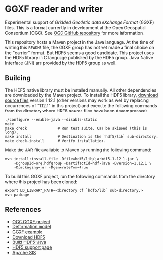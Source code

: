# GGXF reader and writer
Experimental support of _Gridded Geodetic data eXchange Format_ (GGXF) files.
This is a format currently in development at the Open Geospatial Consortium (OGC).
See [OGC GitHub repository](https://github.com/opengeospatial/CRS-Gridded-Geodetic-data-eXchange-Format)
for more information.

This repository hosts a Maven project in the Java language.
At the time of writing this `README` file, the GGXF group has not yet made a final choice on the "carrier" format.
But HDF5 seems a good candidate.
This project uses the HDF5 library in C language published by the HDF5 group.
Java Native Interface (JNI) are provided by the HDF5 group as well.

## Building
The HDF5 native library must be installed manually.
All other dependencies are downloaded by the Maven project.
To install the HDF5 library, [download source files](https://www.hdfgroup.org/downloads/hdf5/)
version 1.12.1 (other versions may work as well by replacing occurrences of "1.12.1" in this project)
and execute the following commands from the directory where HDF5 source files have been decompressed:

```shell
./configure --enable-java --disable-static
make
make check              # Run test suite. Can be skipped (this is long).
make install            # Destination is the `hdf5/lib` sub-directory.
make check-install      # Verify installation.
```

Make the JAR file available to Maven by running the following command:

```shell
mvn install:install-file -Dfile=hdf5/lib/jarhdf5-1.12.1.jar \
    -DgroupId=org.hdfgroup -DartifactId=hdf-java -Dversion=1.12.1 \
    -Dpackaging=jar -DgeneratePom=true
```

To build this GGXF project, run the following commands from the directory where this project has been cloned:

```shell
export LD_LIBRARY_PATH=<directory of `hdf5/lib` sub-directory.>
mvn package
```

## References
* [OGC GGXF project](https://github.com/opengeospatial/CRS-Gridded-Geodetic-data-eXchange-Format)
* [Deformation model](https://github.com/opengeospatial/CRS-Deformation-Models)
* [GGXF example](https://github.com/opengeospatial/CRS-Gridded-Geodetic-data-eXchange-Format/tree/master/examples/deformation)
* [Download HDF5](https://www.hdfgroup.org/downloads/hdf5/)
* [Build HDF5-Java](https://portal.hdfgroup.org/display/support/HDF-Java)
* [HDF5 support page](https://portal.hdfgroup.org/display/HDF5/HDF5)
* [Apache SIS](https://sis.apache.org/)
